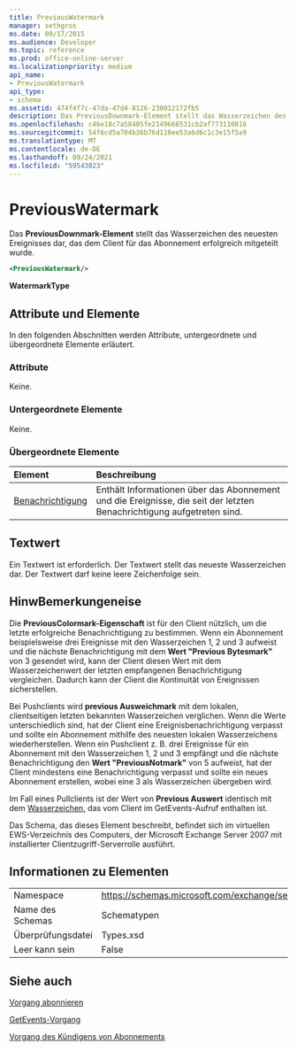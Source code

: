 ```yaml
---
title: PreviousWatermark
manager: sethgros
ms.date: 09/17/2015
ms.audience: Developer
ms.topic: reference
ms.prod: office-online-server
ms.localizationpriority: medium
api_name:
- PreviousWatermark
api_type:
- schema
ms.assetid: 474f4f7c-47da-47d4-8126-230012172fb5
description: Das PreviousDownmark-Element stellt das Wasserzeichen des neuesten Ereignisses dar, das dem Client für das Abonnement erfolgreich mitgeteilt wurde.
ms.openlocfilehash: c46e18c7a58405fe2149666531cb2af773110816
ms.sourcegitcommit: 54f6cd5a704b36b76d110ee53a6d6c1c3e15f5a9
ms.translationtype: MT
ms.contentlocale: de-DE
ms.lasthandoff: 09/24/2021
ms.locfileid: "59543023"
---
```

# <a name="previouswatermark"></a>PreviousWatermark

Das **PreviousDownmark-Element** stellt das Wasserzeichen des neuesten Ereignisses dar, das dem Client für das Abonnement erfolgreich mitgeteilt wurde. 
  
```xml
<PreviousWatermark/>
```

 **WatermarkType**
## <a name="attributes-and-elements"></a>Attribute und Elemente

In den folgenden Abschnitten werden Attribute, untergeordnete und übergeordnete Elemente erläutert.
  
### <a name="attributes"></a>Attribute

Keine.
  
### <a name="child-elements"></a>Untergeordnete Elemente

Keine.
  
### <a name="parent-elements"></a>Übergeordnete Elemente

|**Element**|**Beschreibung**|
|:-----|:-----|
|[Benachrichtigung](notification-ex15websvcsotherref.md) <br/> |Enthält Informationen über das Abonnement und die Ereignisse, die seit der letzten Benachrichtigung aufgetreten sind.  <br/> |
   
## <a name="text-value"></a>Textwert

Ein Textwert ist erforderlich. Der Textwert stellt das neueste Wasserzeichen dar. Der Textwert darf keine leere Zeichenfolge sein.
  
## <a name="remarks"></a>HinwBemerkungeneise

Die **PreviousColormark-Eigenschaft** ist für den Client nützlich, um die letzte erfolgreiche Benachrichtigung zu bestimmen. Wenn ein Abonnement beispielsweise drei Ereignisse mit den Wasserzeichen 1, 2 und 3 aufweist und die nächste Benachrichtigung mit dem **Wert "Previous Bytesmark"** von 3 gesendet wird, kann der Client diesen Wert mit dem Wasserzeichenwert der letzten empfangenen Benachrichtigung vergleichen. Dadurch kann der Client die Kontinuität von Ereignissen sicherstellen. 
  
Bei Pushclients wird **previous Ausweichmark** mit dem lokalen, clientseitigen letzten bekannten Wasserzeichen verglichen. Wenn die Werte unterschiedlich sind, hat der Client eine Ereignisbenachrichtigung verpasst und sollte ein Abonnement mithilfe des neuesten lokalen Wasserzeichens wiederherstellen. Wenn ein Pushclient z. B. drei Ereignisse für ein Abonnement mit den Wasserzeichen 1, 2 und 3 empfängt und die nächste Benachrichtigung den **Wert "PreviousNotmark"** von 5 aufweist, hat der Client mindestens eine Benachrichtigung verpasst und sollte ein neues Abonnement erstellen, wobei eine 3 als Wasserzeichen übergeben wird. 
  
Im Fall eines Pullclients ist der Wert von **Previous Auswert** identisch mit dem [Wasserzeichen,](watermark.md) das vom Client im GetEvents-Aufruf enthalten ist. 
  
Das Schema, das dieses Element beschreibt, befindet sich im virtuellen EWS-Verzeichnis des Computers, der Microsoft Exchange Server 2007 mit installierter Clientzugriff-Serverrolle ausführt.
  
## <a name="element-information"></a>Informationen zu Elementen

|||
|:-----|:-----|
|Namespace  <br/> |https://schemas.microsoft.com/exchange/services/2006/types  <br/> |
|Name des Schemas  <br/> |Schematypen  <br/> |
|Überprüfungsdatei  <br/> |Types.xsd  <br/> |
|Leer kann sein  <br/> |False  <br/> |
   
## <a name="see-also"></a>Siehe auch



[Vorgang abonnieren](subscribe-operation.md)
  
[GetEvents-Vorgang](getevents-operation.md)
  
[Vorgang des Kündigens von Abonnements](unsubscribe-operation.md)


